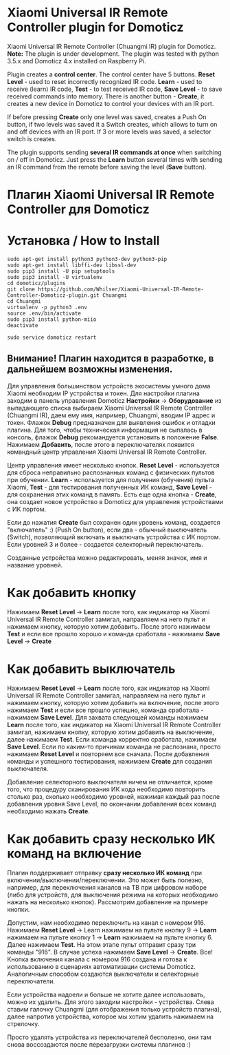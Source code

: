 # Xiaomi Universal IR Remote Controller plugin for Domoticz
Xiaomi Universal IR Remote Controller (Chuangmi IR) plugin for Domoticz. **Note:** The plugin is under development. The plugin was tested with python 3.5.x and Domoticz 4.x installed on Raspberry Pi.

Plugin creates a **control center**. The control center have 5 buttons. **Reset Level** - used to reset incorrectly recognized IR code. **Learn** - used to receive (learn) IR code, **Test** - to test received IR code, **Save Level** - to save received commands into memory. There is another button - **Create**, it creates a new device in Domoticz to control your devices with an IR port.

If before pressing **Create** only one level was saved, creates a Push On button, if two levels was saved it a Switch creates, which allows to turn on and off devices with an IR port. If 3 or more levels was saved, a selector switch is creates. 

The plugin supports sending **several IR commands at once** when switching on / off in Domoticz. Just press the **Learn** button several times with sending an IR command from the remote before saving the level (**Save** button). 


# Плагин Xiaomi Universal IR Remote Controller для Domoticz

# Установка / How to Install

    sudo apt-get install python3 python3-dev python3-pip
    sudo apt-get install libffi-dev libssl-dev
    sudo pip3 install -U pip setuptools
    sudo pip3 install -U virtualenv
    cd domoticz/plugins
    git clone https://github.com/Whilser/Xiaomi-Universal-IR-Remote-Controller-Domoticz-plugin.git Chuangmi
    cd Chuangmi
    virtualenv -p python3 .env
    source .env/bin/activate
    sudo pip3 install python-miio
    deactivate

    sudo service domoticz restart

## Внимание! Плагин находится в разработке, в дальнейшем возможны изменения. 

Для управления большинством устройств экосистемы умного дома Xiaomi необходим IP устройства и токен. Для настройки плагина заходим в панель управления Domoticz **Настройки** -> **Оборудование** из выпадающего списка выбираем Xiaomi Universal IR Remote Controller (Chuangmi IR), даем ему имя, например, Chuangmi, вводим IP адрес и токен. Флажок **Debug** предназначен для выявления ошибок и отладки плагина. Для того, чтобы техническая информация не сыпалась в консоль, флажок **Debug** рекомандуется установить в положение **False**. Нажимаем **Добавить**, после этого в переключателях появится командный центр управления Xiaomi Universal IR Remote Controller. 

Центр управления имеет несколько кнопок. **Reset Level** - используется для сброса неправильно распознанных команд с физических пультов при обучении. **Learn** - используется для получения (обучения) пульта Xiaomi, **Test** - для тестирования полученных ИК команд, **Save Level** - для сохранения этих команд в память. Есть еще одна кнопка - **Create**, она создает новое устройство в Domoticz для управления устройствами с ИК портом. 

Если до нажатия **Create** был сохранен один уровень команд, создается "включатель" :) (Push On button), если два - обычный выключатель (Switch), позволяющий включать и выключать устройства с ИК портом. Если уровней 3 и более - создается селекторный переключатель. 

Созданные устройства можно редактировать, меняя значок, имя и название уровней. 

# Как добавить кнопку
Нажимаем **Reset Level**  -> **Learn** после того, как индикатор на  Xiaomi Universal IR Remote Controller замигал, направляем на него пульт и нажимаем кнопку, которую хотим добавить. После этого нажимаем **Test** и если все прошло хорошо и команда сработала - нажимаем **Save Level** -> **Create**

# Как добавить выключатель
Нажимаем **Reset Level**  -> **Learn** после того, как индикатор на  Xiaomi Universal IR Remote Controller замигал, направляем на него пульт и нажимаем кнопку, которую хотим добавить на включение, после этого нажимаем **Test** и если все прошло успешно, команда сработала - нажимаем **Save Level**. Для захвата следующей команды нажимаем **Learn** после того, как индикатор на  Xiaomi Universal IR Remote Controller замигал, нажимаем кнопку, которую хотим добавить на выключение, далее нажимаем **Test**. Если команда корректно сработала, нажимаем **Save Level**. Если по каким-то причинам команда не распознана, просто нажимаем **Reset Level** и повторяем все сначала. После добавления команды и успешного тестирования, нажимаем **Create** для создания выключателя. 

Добавление селекторного выключателя ничем не отличается, кроме того, что процедуру сканирования ИК кода необходимо повторить столько раз, сколько необходимо уровней, нажимая каждый раз после добавления уровня Save Level, по окончании добавления всех команд необходимо нажать **Create**. 

# Как добавить сразу несколько ИК команд на включение
Плагин поддерживает отправку **сразу несколько ИК команд** при включении/выключении/переключении. Это может быть полезно, например, для переключения каналов на ТВ при цифровом наборе (либо для устройств, для выключения режима на которых необходимо нажать на несколько кнопок). Рассмотрим добавление на примере кнопки.

Допустим, нам необходимо переключить на канал с номером 916. Нажимаем **Reset Level** -> Learn нажимаем на пульте кнопку  9   -> **Learn** нажимаем на пульте кнопку 1 -> **Learn** нажимаем на пульте кнопку 6. Далее нажимаем **Test**. На этом этапе пульт отправит сразу три команды "916". В случае успеха нажимаем **Save Level** -> **Create**. Все! Кнопка включения канала с номером 916 создана и готова к использованию в сценариях автоматизации системы Domoticz. Аналогичным способом создаются выключатели и селекторные переключатели.

Если устройства надоели и больше не хотите далее использовать, можно их удалить. Для этого заходим настройки - устройства. Слева ставим галочку Chuangmi (для отображения только устройств плагина), далее напротив устройства, которое мы хотим удалить нажимаем на стрелочку. 

Просто удалять устройства из переключателей бесполезно, они там снова воссоздаются после перезагрузки системы плагинов :)
